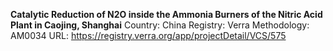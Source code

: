 **Catalytic Reduction of N2O inside the Ammonia Burners of the Nitric Acid Plant in Caojing, Shanghai**
Country: China
Registry: Verra
Methodology: AM0034
URL: https://registry.verra.org/app/projectDetail/VCS/575

